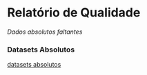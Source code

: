 # Relatório de Qualidade

_Dados absolutos faltantes_

### Datasets Absolutos

[datasets absolutos](./datasets_absolutos.ipynb)
